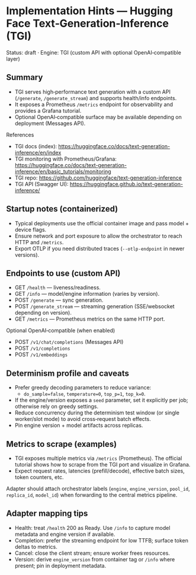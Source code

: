 # Implementation Hints — Hugging Face Text‑Generation‑Inference (TGI)

Status: draft · Engine: TGI (custom API with optional OpenAI‑compatible layer)

## Summary

- TGI serves high‑performance text generation with a custom API (`/generate`, `/generate_stream`) and supports health/info endpoints.
- It exposes a Prometheus `/metrics` endpoint for observability and provides a Grafana tutorial.
- Optional OpenAI‑compatible surface may be available depending on deployment (Messages API).

References

- TGI docs (index): <https://huggingface.co/docs/text-generation-inference/en/index>
- TGI monitoring with Prometheus/Grafana: <https://huggingface.co/docs/text-generation-inference/en/basic_tutorials/monitoring>
- TGI repo: <https://github.com/huggingface/text-generation-inference>
- TGI API (Swagger UI): <https://huggingface.github.io/text-generation-inference/>

## Startup notes (containerized)

- Typical deployments use the official container image and pass model + device flags.
- Ensure network and port exposure to allow the orchestrator to reach HTTP and `/metrics`.
- Export OTLP if you need distributed traces (`--otlp-endpoint` in newer versions).

## Endpoints to use (custom API)

- GET `/health` — liveness/readiness.
- GET `/info` — model/engine information (varies by version).
- POST `/generate` — sync generation.
- POST `/generate_stream` — streaming generation (SSE/websocket depending on version).
- GET `/metrics` — Prometheus metrics on the same HTTP port.

Optional OpenAI‑compatible (when enabled)

- POST `/v1/chat/completions` (Messages API)
- POST `/v1/completions`
- POST `/v1/embeddings`

## Determinism profile and caveats

- Prefer greedy decoding parameters to reduce variance:
  - `do_sample=false`, `temperature=0`, `top_p=1`, `top_k=0`.
- If the engine/version exposes a `seed` parameter, set it explicitly per job; otherwise rely on greedy settings.
- Reduce concurrency during the determinism test window (or single worker/slot mode) to avoid cross‑request batch effects.
- Pin engine version + model artifacts across replicas.

## Metrics to scrape (examples)

- TGI exposes multiple metrics via `/metrics` (Prometheus). The official tutorial shows how to scrape from the TGI port and visualize in Grafana.
- Expect request rates, latencies (prefill/decode), effective batch sizes, token counters, etc.

Adapter should attach orchestrator labels (`engine`, `engine_version`, `pool_id`, `replica_id`, `model_id`) when forwarding to the central metrics pipeline.

## Adapter mapping tips

- Health: treat `/health` 200 as Ready. Use `/info` to capture model metadata and engine version if available.
- Completion: prefer the streaming endpoint for low TTFB; surface token deltas to metrics.
- Cancel: close the client stream; ensure worker frees resources.
- Version: derive `engine_version` from container tag or `/info` where present; pin in deployment metadata.
